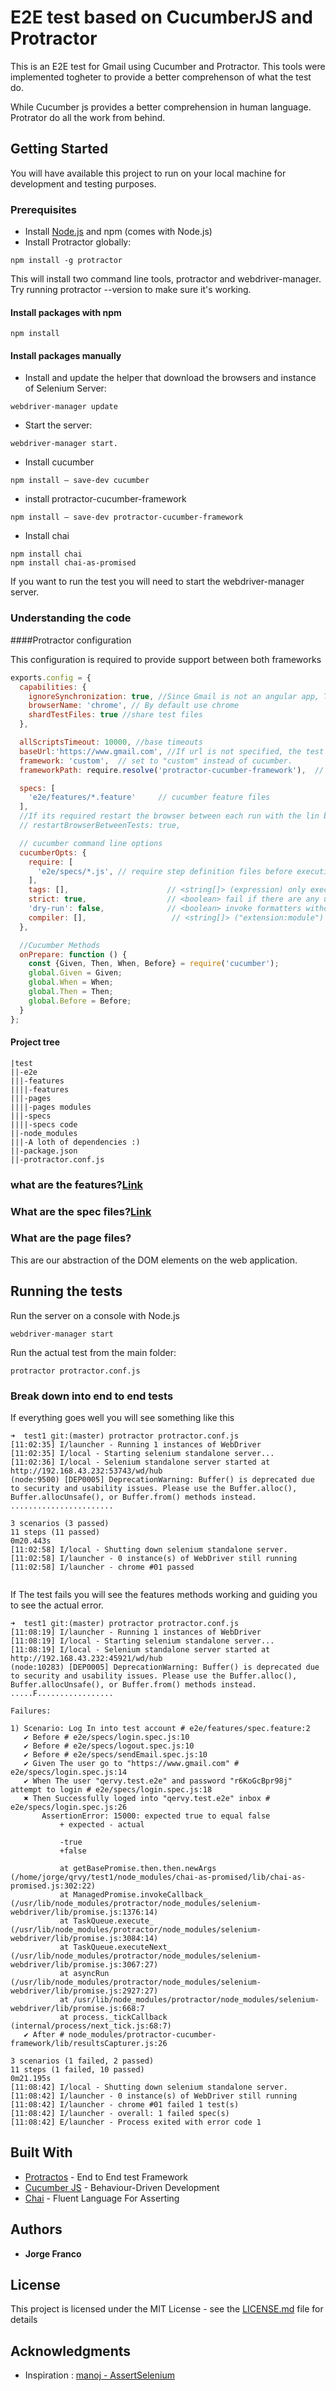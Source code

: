 # E2E test based on CucumberJS and Protractor

This is an E2E test for Gmail using Cucumber and Protractor. This tools were implemented togheter to provide a better comprehenson of what the test do.

While Cucumber js provides a better comprehension in human language. Protrator do all the work from behind.
## Getting Started

You will have available this project to run on your local machine for development and testing purposes. 
### Prerequisites
* Install [Node.js](https://nodejs.org/) and npm (comes with Node.js)
* Install Protractor globally: 
```
npm install -g protractor
```
This will install two command line tools, protractor and webdriver-manager. Try running protractor --version to make sure it's working.

#### Install packages with npm
```
npm install
```

#### Install packages manually 

* Install and update the helper that download the browsers and instance of Selenium Server: 
```
webdriver-manager update
```
* Start the server: 
```
webdriver-manager start.
```
* Install cucumber 
```
npm install — save-dev cucumber
```
* install protractor-cucumber-framework
```
npm install — save-dev protractor-cucumber-framework
```
* Install chai
```
npm install chai
npm install chai-as-promised
```
If you want to run the test you will need to start the webdriver-manager server.


### Understanding the code

####Protractor configuration

This configuration is required to provide support between both frameworks
```js
exports.config = {
  capabilities: {
    ignoreSynchronization: true, //Since Gmail is not an angular app, This is required to remove the sync with angular app
    browserName: 'chrome', // By default use chrome
    shardTestFiles: true //share test files 
  },

  allScriptsTimeout: 10000, //base timeouts
  baseUrl:'https://www.gmail.com', //If url is not specified, the test will run here
  framework: 'custom',  // set to "custom" instead of cucumber.
  frameworkPath: require.resolve('protractor-cucumber-framework'),  // path relative to the current config file

  specs: [
    'e2e/features/*.feature'     // cucumber feature files
  ],
  //If its required restart the browser between each run with the lin below:
  // restartBrowserBetweenTests: true,

  // cucumber command line options
  cucumberOpts: {
    require: [
      'e2e/specs/*.js', // require step definition files before executing features 
    ],  
    tags: [],                      // <string[]> (expression) only execute the features or scenarios with tags matching the expression
    strict: true,                  // <boolean> fail if there are any undefined or pending steps
    'dry-run': false,              // <boolean> invoke formatters without executing steps
    compiler: [],                   // <string[]> ("extension:module") require files with the given EXTENSION after requiring MODULE (repeatable)
  },

  //Cucumber Methods
  onPrepare: function () {
    const {Given, Then, When, Before} = require('cucumber');
    global.Given = Given;
    global.When = When;
    global.Then = Then;
    global.Before = Before;
  }
};
```

#### Project tree

```
|test
||-e2e
|||-features
||||-features
|||-pages
||||-pages modules
|||-specs 
||||-specs code
||-node_modules
|||-A loth of dependencies :)
||-package.json
||-protractor.conf.js 
```


### what are the features?[Link](https://www.tutorialspoint.com/cucumber/cucumber_features.htm)
### What are the spec files?[Link](https://angular.io/guide/testing#test-file-name-and-location)
### What are the page files?
This are our abstraction of the DOM elements on the web application.

## Running the tests

Run the server on a console with Node.js
```
webdriver-manager start
```
Run the actual test from the main folder:
```
protractor protractor.conf.js
```

### Break down into end to end tests

If everything goes well you will see something like this

```
➜  test1 git:(master) protractor protractor.conf.js
[11:02:35] I/launcher - Running 1 instances of WebDriver
[11:02:35] I/local - Starting selenium standalone server...
[11:02:36] I/local - Selenium standalone server started at http://192.168.43.232:53743/wd/hub
(node:9500) [DEP0005] DeprecationWarning: Buffer() is deprecated due to security and usability issues. Please use the Buffer.alloc(), Buffer.allocUnsafe(), or Buffer.from() methods instead.
.......................

3 scenarios (3 passed)
11 steps (11 passed)
0m20.443s
[11:02:58] I/local - Shutting down selenium standalone server.
[11:02:58] I/launcher - 0 instance(s) of WebDriver still running
[11:02:58] I/launcher - chrome #01 passed
 
```

If The test fails you will see the features methods working and guiding you to see the actual error.
```
➜  test1 git:(master) protractor protractor.conf.js
[11:08:19] I/launcher - Running 1 instances of WebDriver
[11:08:19] I/local - Starting selenium standalone server...
[11:08:19] I/local - Selenium standalone server started at http://192.168.43.232:45921/wd/hub
(node:10283) [DEP0005] DeprecationWarning: Buffer() is deprecated due to security and usability issues. Please use the Buffer.alloc(), Buffer.allocUnsafe(), or Buffer.from() methods instead.
.....F.................

Failures:

1) Scenario: Log In into test account # e2e/features/spec.feature:2
   ✔ Before # e2e/specs/login.spec.js:10
   ✔ Before # e2e/specs/logout.spec.js:10
   ✔ Before # e2e/specs/sendEmail.spec.js:10
   ✔ Given The user go to "https://www.gmail.com" # e2e/specs/login.spec.js:14
   ✔ When The user "qervy.test.e2e" and password "r6KoGcBpr98j" attempt to login # e2e/specs/login.spec.js:18
   ✖ Then Successfully loged into "qervy.test.e2e" inbox # e2e/specs/login.spec.js:26
       AssertionError: 15000: expected true to equal false
           + expected - actual

           -true
           +false
       
           at getBasePromise.then.then.newArgs (/home/jorge/qrvy/test1/node_modules/chai-as-promised/lib/chai-as-promised.js:302:22)
           at ManagedPromise.invokeCallback_ (/usr/lib/node_modules/protractor/node_modules/selenium-webdriver/lib/promise.js:1376:14)
           at TaskQueue.execute_ (/usr/lib/node_modules/protractor/node_modules/selenium-webdriver/lib/promise.js:3084:14)
           at TaskQueue.executeNext_ (/usr/lib/node_modules/protractor/node_modules/selenium-webdriver/lib/promise.js:3067:27)
           at asyncRun (/usr/lib/node_modules/protractor/node_modules/selenium-webdriver/lib/promise.js:2927:27)
           at /usr/lib/node_modules/protractor/node_modules/selenium-webdriver/lib/promise.js:668:7
           at process._tickCallback (internal/process/next_tick.js:68:7)
   ✔ After # node_modules/protractor-cucumber-framework/lib/resultsCapturer.js:26

3 scenarios (1 failed, 2 passed)
11 steps (1 failed, 10 passed)
0m21.195s
[11:08:42] I/local - Shutting down selenium standalone server.
[11:08:42] I/launcher - 0 instance(s) of WebDriver still running
[11:08:42] I/launcher - chrome #01 failed 1 test(s)
[11:08:42] I/launcher - overall: 1 failed spec(s)
[11:08:42] E/launcher - Process exited with error code 1

```

## Built With

* [Protractos](https://www.protractortest.org/) - End to End test Framework
* [Cucumber JS](https://docs.cucumber.io/installation/javascript/) - Behaviour-Driven Development
* [Chai](https://www.chaijs.com/plugins/chai-as-promised/) - Fluent Language For Asserting


## Authors

* **Jorge Franco** 

## License

This project is licensed under the MIT License - see the [LICENSE.md](LICENSE.md) file for details

## Acknowledgments
* Inspiration :  [manoj - AssertSelenium](http://www.assertselenium.com/bdd/e2e-testing-with-protractor-cucumber-js/)

